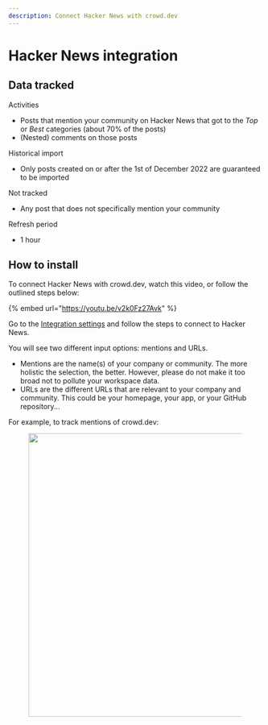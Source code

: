 ```yaml
---
description: Connect Hacker News with crowd.dev
---
```


# Hacker News integration

## Data tracked

Activities

* Posts that mention your community on Hacker News that got to the _Top_ or _Best_ categories (about 70% of the posts)
* (Nested) comments on those posts

Historical import

* Only posts created on or after the 1st of December 2022 are guaranteed to be imported

Not tracked

* Any post that does not specifically mention your community

Refresh period

* 1 hour

## How to install

To connect Hacker News with crowd.dev, watch this video, or follow the outlined steps below:

{% embed url="https://youtu.be/v2k0Fz27Avk" %}

Go to the [Integration settings](https://app.crowd.dev/integrations) and follow the steps to connect to Hacker News.

You will see two different input options: mentions and URLs.

* Mentions are the name(s) of your company or community. The more holistic the selection, the better. However, please do not make it too broad not to pollute your workspace data.
* URLs are the different URLs that are relevant to your company and community. This could be your homepage, your app, or your GitHub repository...

For example, to track mentions of crowd.dev:

<figure><img src="https://files.readme.io/596ce6f-Screenshot_2022-11-24_at_14.31.40.png" alt="" width="563"><figcaption></figcaption></figure>
